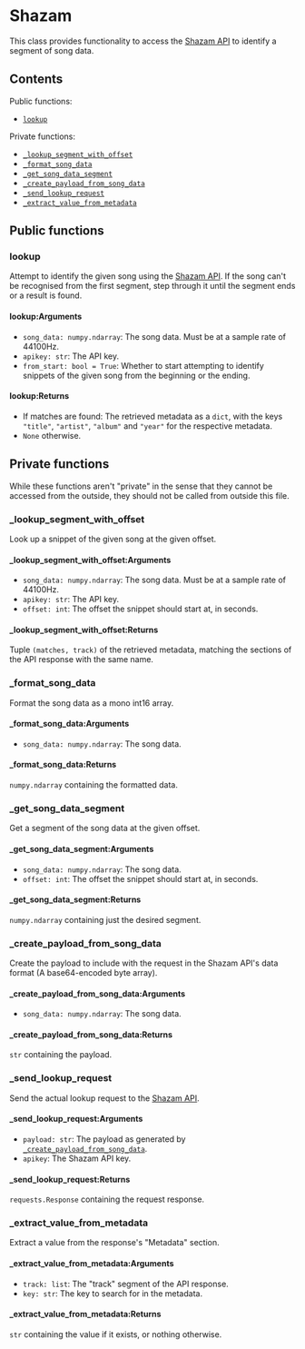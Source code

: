 # Shazam

This class provides functionality to access the [Shazam API](https://rapidapi.com/apidojo/api/shazam) to identify a segment of song data.

## Contents

Public functions:

- [``lookup``](#lookup)

Private functions:

- [``_lookup_segment_with_offset``](#_lookup_segment_with_offset)
- [``_format_song_data``](#_format_song_data)
- [``_get_song_data_segment``](#_get_song_data_segment)
- [``_create_payload_from_song_data``](#_create_payload_from_song_data)
- [``_send_lookup_request``](#_send_lookup_request)
- [``_extract_value_from_metadata``](#_extract_value_from_metadata)

## Public functions

### lookup

Attempt to identify the given song using the [Shazam API](https://rapidapi.com/apidojo/api/shazam). If the song can't be recognised from the first segment, step through it until the segment ends or a result is found.

#### lookup:Arguments

- ``song_data: numpy.ndarray``: The song data. Must be at a sample rate of 44100Hz.
- ``apikey: str``: The API key.
- ``from_start: bool = True``: Whether to start attempting to identify snippets of the given song from the beginning or the ending.

#### lookup:Returns

- If matches are found: The retrieved metadata as a ``dict``, with the keys ``"title"``, ``"artist"``, ``"album"`` and ``"year"`` for the respective metadata.
- ``None`` otherwise.

## Private functions

While these functions aren't "private" in the sense that they cannot be accessed from the outside, they should not be called from outside this file.

### _lookup_segment_with_offset

Look up a snippet of the given song at the given offset.

#### _lookup_segment_with_offset:Arguments

- ``song_data: numpy.ndarray``: The song data. Must be at a sample rate of 44100Hz.
- ``apikey: str``: The API key.
- ``offset: int``: The offset the snippet should start at, in seconds.

#### _lookup_segment_with_offset:Returns

Tuple ``(matches, track)`` of the retrieved metadata, matching the sections of the API response with the same name.

### _format_song_data

Format the song data as a mono int16 array.

#### _format_song_data:Arguments

- ``song_data: numpy.ndarray``: The song data.

#### _format_song_data:Returns

``numpy.ndarray`` containing the formatted data.

### _get_song_data_segment

Get a segment of the song data at the given offset.

#### _get_song_data_segment:Arguments

- ``song_data: numpy.ndarray``: The song data.
- ``offset: int``: The offset the snippet should start at, in seconds.

#### _get_song_data_segment:Returns

``numpy.ndarray`` containing just the desired segment.

### _create_payload_from_song_data

Create the payload to include with the request in the Shazam API's data format (A base64-encoded byte array).

#### _create_payload_from_song_data:Arguments

- ``song_data: numpy.ndarray``: The song data.

#### _create_payload_from_song_data:Returns

``str`` containing the payload.

### _send_lookup_request

Send the actual lookup request to the [Shazam API](https://rapidapi.com/apidojo/api/shazam).

#### _send_lookup_request:Arguments

- ``payload: str``: The payload as generated by [``_create_payload_from_song_data``](#_create_payload_from_song_data).
- ``apikey``: The Shazam API key.

#### _send_lookup_request:Returns

``requests.Response`` containing the request response.

### _extract_value_from_metadata

Extract a value from the response's "Metadata" section.

#### _extract_value_from_metadata:Arguments

- ``track: list``: The "track" segment of the API response.
- ``key: str``: The key to search for in the metadata.

#### _extract_value_from_metadata:Returns

``str`` containing the value if it exists, or nothing otherwise.
